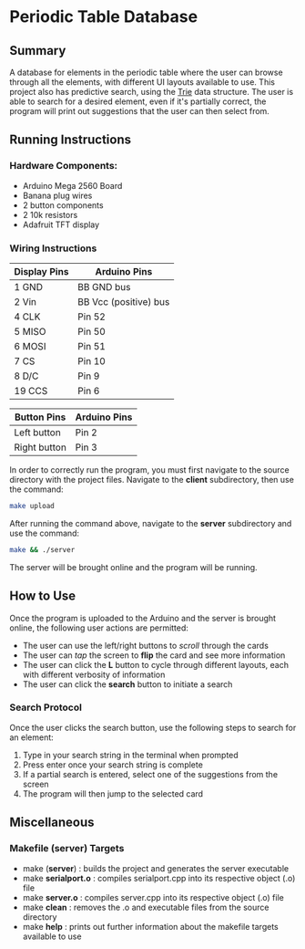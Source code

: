 # Periodic Table Database
## Summary
A database for elements in the periodic table where the user can browse through all the elements, with different UI layouts available to use. This project also has predictive search, using the [Trie](https://en.wikipedia.org/wiki/Trie "Trie") data structure. The user is able to search for a desired element, even if it's partially correct, the program will print out suggestions that the user can then select from.

## Running Instructions
### Hardware Components:
- Arduino Mega 2560 Board
- Banana plug wires
- 2 button components
- 2 10k resistors
- Adafruit TFT display
### Wiring Instructions
| Display Pins | Arduino Pins |
| ------------ | ------------ |
| 1 GND | BB GND bus|
| 2 Vin | BB Vcc (positive) bus |
| 4 CLK | Pin 52 |
| 5 MISO | Pin 50 |
| 6 MOSI | Pin 51 |
| 7 CS | Pin 10 |
| 8 D/C | Pin 9|
| 19 CCS | Pin 6 |

| Button Pins | Arduino Pins |
| ------------ | ------------ |
| Left button | Pin 2 |
| Right button | Pin 3 |



In order to correctly run the program, you must first navigate to the source directory with the project files. Navigate to the **client** subdirectory, then use the command:
```bash
make upload
```
After running the command above, navigate to the **server** subdirectory and use the command:
```bash
make && ./server
```
The server will be brought online and the program will be running.
## How to Use
Once the program is uploaded to the Arduino and the server is brought online, the following user actions are permitted:
- The user can use the left/right buttons to *scroll* through the cards
- The user can *tap* the screen to **flip** the card and see more information
- The user can click the **L** button to cycle through different layouts, each with different verbosity of information
- The user can click the **search** button to initiate a search
### Search Protocol
Once the user clicks the search button, use the following steps to search for an element:
1. Type in your search string in the terminal when prompted
2. Press enter once your search string is complete
3. If a partial search is entered, select one of the suggestions from the screen
4. The program will then jump to the selected card


## Miscellaneous
### Makefile (server) Targets
- make (**server**) : builds the project and generates the server executable
- make **serialport.o** : compiles serialport.cpp into its respective object (.o) file
- make **server.o** : compiles server.cpp into its respective object (.o) file
- make **clean** : removes the .o and executable files from the source directory
- make **help** : prints out further information about the makefile targets available to use
